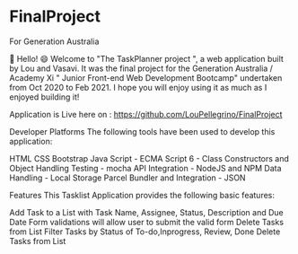 # FinalProject

For Generation Australia

👋 Hello! 😄 Welcome to "The TaskPlanner project ", a web application built by Lou and Vasavi. It was the final project for the Generation Australia / Academy Xi " Junior Front-end Web Development Bootcamp" undertaken from Oct 2020 to Feb 2021. I hope you will enjoy using it as much as I enjoyed building it!

Application is Live here on : https://github.com/LouPellegrino/FinalProject

Developer Platforms
The following tools have been used to develop this application:

HTML
CSS
Bootstrap
Java Script - ECMA Script 6 - Class Constructors and Object Handling
Testing - mocha
API Integration - NodeJS and NPM
Data Handling - Local Storage
Parcel Bundler and Integration - JSON

Features
This Tasklist Application provides the following basic features:

Add Task to a List with Task Name, Assignee, Status, Description and Due Date
Form validations will allow user to submit the valid form
Delete Tasks from List
Filter Tasks by Status of To-do,Inprogress, Review, Done
Delete Tasks from List
